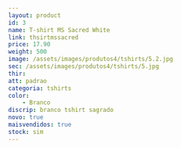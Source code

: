```yaml
---
layout: product
id: 3
name: T-shirt MS Sacred White
link: thsirtmssacred
price: 17.90
weight: 500
image: /assets/images/produtos4/tshirts/5.2.jpg
sec: /assets/images/produtos4/tshirts/5.jpg
thir: 
att: padrao
categoria: tshirts
color:
    - Branco
discrip: branco tshirt sagrado 
novo: true
maisvendidos: true
stock: sim
---
```

